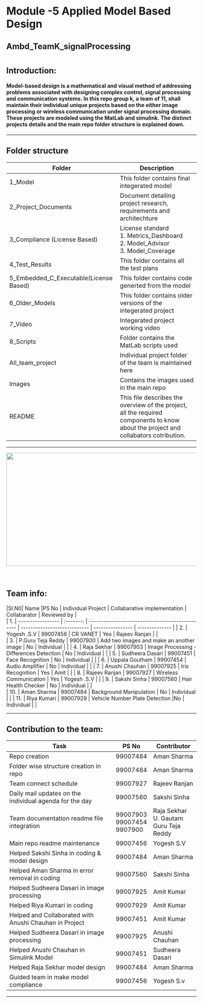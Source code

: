# Module -5 Applied Model Based Design
## Ambd_TeamK_signalProcessing

#
## Introduction: ##
#### Model-based design is a mathematical and visual method of addressing problems associated with designing complex control, signal processing and communication systems. In this repo group k, a team of 11, shall maintain their individual unique projects based on the either image processing or wireless communication under signal processing domain. These projects are modeled using the MatLab and simulink. The distinct projects details and the main repo folder structure is explained down.  ####
-------------------------------------------------------------------
## Folder structure ##
| Folder | Description|
| --- | --- |
|1_Model | This folder contains final integerated model |
| 2_Project_Documents | Document detailing project research, requirements and architechture|
| 3_Compliance (License Based) | License standard <br>1. Metrics_Dashboard <br>2. Model_Advisor <br>3. Model_Coverage  |
| 4_Test_Results| This folder contains all the test plans |
| 5_Embedded_C_Executable(License Based) | This folder contains code generted from the model |
| 6_Older_Models | This folder contains older versions of the integerated project  |
| 7_Video | Integerated project working video |
| 8_Scripts | Folder contains the MatLab scripts used |
| All_team_project | Individual project folder of the team is maintained here |
| Images | Contains the images used in the main repo |
| README| This file describes the overview of the project, all the required components to know about the project and collabators cotribution. |


---------------------------------------------------------------------------------
<p align="center">
  <img width = 720 height= 300 src="https://github.com/katana7436/AMBD_TeamK_signalProcessing/blob/b7a2588d76a611ef5f394f4b72a1f84884c5aa5e/Images/teamwork-quotes.png">
</p> <br>

## Team info:

|Sl.N0|     Name         |PS No      | Individual Project                               | Collabarative implementation | Collabarator     |   Reviewed by  |         
| 1. | ----------------- | :-------: | ------------------------------------------------ | ---------------------------- | ---------------- | -------------- | 
| 2. | Yogesh .S.V       | 99007456 | CR VANET                                         |            Yes               | Rajeev Ranjan    | |                      
| 3. | P.Guru Teja Reddy | 99007900 | Add two images and make an another image         |   No                         |  Individual      | |
| 4. | Raja Sekhar       | 99007903 | Image Processing - Differences Detection         |   No                         |  Individual      | |
| 5. | Sudheera Dasari   | 99007451 | Face Recognition                                 |   No                         |  Individual      | |
| 6. | Uppala Goutham    | 99007454 | Audio Amplifier                                  |   No                         |  Individual      | |
| 7. | Anushi Chauhan    | 99007925 | Iris Recognition                                 |   Yes                        |  Amit            | |
| 8. | Rajeev Ranjan     | 99007927 | Wireless Communication                           |   Yes                        | Yogesh .S.V      | |
| 9. | Sakshi Sinha      | 99007560 | Hair Health Checker                              |   No                         |  Individual      | |               
| 10. | Aman Sharma       | 99007484 | Background Manipulation                         |   No                         |  Individual      | |
| 11. | Riya Kumari       | 99007929 | Vehicle Number Plate Detection                  |No                            | Individual       | |

--------------------------------------------------------------------
## Contribution to the team: ##
|           Task          |PS No     |                Contributor             |       
| ----------------------- | -------- | ------------------------------------------- | 
| Repo creation           | 99007484 | Aman Sharma |
| Folder wise structure creation in repo  | 99007484 | Aman Sharma |
| Team connect schedule   | 99007927 | Rajeev Ranjan                               |     
|Daily mail updates on the <br> individual agenda for the day | 99007560 | Sakshi Sinha | 
| Team documentation readme file integration | 99007903 <br> 99007454 <br> 9907900 |Raja Sekhar <br> U. Gautam <br> Guru Teja Reddy | 
| Main repo readme maintenance | 99007456 | Yogesh S.V | 
| Helped Sakshi Sinha in coding & model design | 99007484  | Aman Sharma |
| Helped Aman Sharma in error removal in coding  | 99007560 | Sakshi Sinha  |
| Helped Sudheera Dasari in image processing | 99007925 | Amit Kumar |
| Helped Riya Kumari in coding | 99007929 | Amit Kumar |
| Helped and Collaborated with Anushi Chauhan in Project| 99007451 | Amit Kumar |
| Helped Sudheera Dasari in image processing | 99007925 | Anushi Chauhan |
| Helped Anushi Chauhan in Simulink Model | 99007451 | Sudheera Dasari |
| Helped Raja Sekhar model design | 99007484  | Aman Sharma |
| Guided team in make model compliance | 99007456 | Yogesh S.v |
-----------------------------------------------------------------------------------------------------------------------------------------------------------------------

